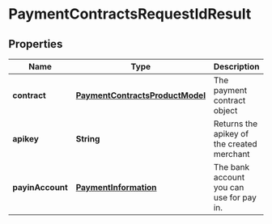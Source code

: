 
# PaymentContractsRequestIdResult

## Properties
Name | Type | Description | Notes
------------ | ------------- | ------------- | -------------
**contract** | [**PaymentContractsProductModel**](PaymentContractsProductModel.md) | The payment contract object | 
**apikey** | **String** | Returns the apikey of the created merchant | 
**payinAccount** | [**PaymentInformation**](PaymentInformation.md) | The bank account you can use for pay in. | 



